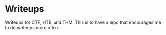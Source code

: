 # Writeups
Writeups for CTF, HTB, and THM.  This is to have a repo that encourages me to do writeups more often.
